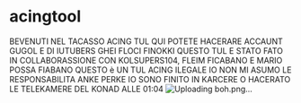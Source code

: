 # acingtool


BEVENUTI NEL TACASSO ACING TUL QUI POTETE HACERARE ACCAUNT GUGOL E DI IUTUBERS GHEI FLOCI FINOKKI QUESTO TUL E STATO FATO IN COLLABORASSIONE CON KOLSUPERS104, FLEIM FICABANO E MARIO POSSA FIABANO
QUESTO è UN TUL ACING ILEGALE IO NON MI ASUMO LE RESPONSABILITA ANKE PERKE IO SONO FINITO IN KARCERE O HACERATO LE TELEKAMERE DEL KONAD ALLE 01:04
![Uploading boh.png…]()
